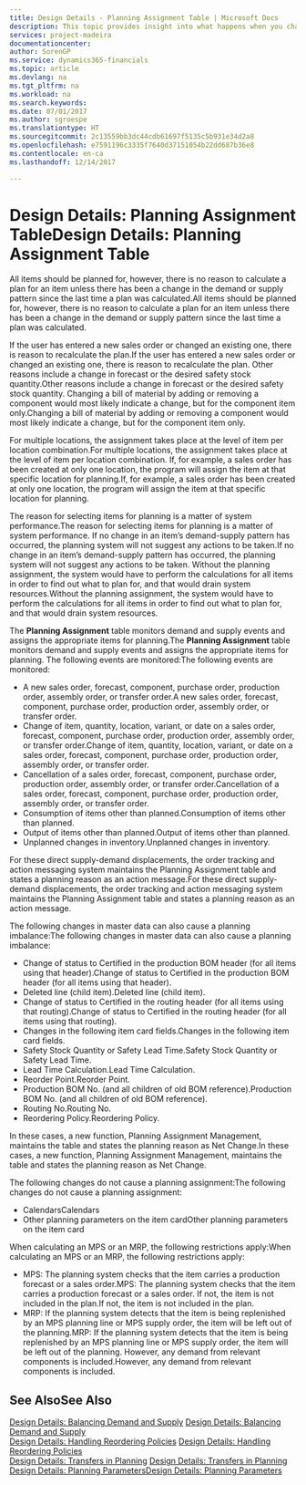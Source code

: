 ```yaml
---
title: Design Details - Planning Assignment Table | Microsoft Docs
description: This topic provides insight into what happens when you change how you plan for an item.
services: project-madeira
documentationcenter: 
author: SorenGP
ms.service: dynamics365-financials
ms.topic: article
ms.devlang: na
ms.tgt_pltfrm: na
ms.workload: na
ms.search.keywords: 
ms.date: 07/01/2017
ms.author: sgroespe
ms.translationtype: HT
ms.sourcegitcommit: 2c13559bb3dc44cdb61697f5135c5b931e34d2a8
ms.openlocfilehash: e7591196c3335f7640d37151054b22dd687b36e8
ms.contentlocale: en-ca
ms.lasthandoff: 12/14/2017

---
```

# <a name="design-details-planning-assignment-table"></a><span data-ttu-id="af2e5-103">Design Details: Planning Assignment Table</span><span class="sxs-lookup"><span data-stu-id="af2e5-103">Design Details: Planning Assignment Table</span></span>
<span data-ttu-id="af2e5-104">All items should be planned for, however, there is no reason to calculate a plan for an item unless there has been a change in the demand or supply pattern since the last time a plan was calculated.</span><span class="sxs-lookup"><span data-stu-id="af2e5-104">All items should be planned for, however, there is no reason to calculate a plan for an item unless there has been a change in the demand or supply pattern since the last time a plan was calculated.</span></span>  
  
<span data-ttu-id="af2e5-105">If the user has entered a new sales order or changed an existing one, there is reason to recalculate the plan.</span><span class="sxs-lookup"><span data-stu-id="af2e5-105">If the user has entered a new sales order or changed an existing one, there is reason to recalculate the plan.</span></span> <span data-ttu-id="af2e5-106">Other reasons include a change in forecast or the desired safety stock quantity.</span><span class="sxs-lookup"><span data-stu-id="af2e5-106">Other reasons include a change in forecast or the desired safety stock quantity.</span></span> <span data-ttu-id="af2e5-107">Changing a bill of material by adding or removing a component would most likely indicate a change, but for the component item only.</span><span class="sxs-lookup"><span data-stu-id="af2e5-107">Changing a bill of material by adding or removing a component would most likely indicate a change, but for the component item only.</span></span>  
  
<span data-ttu-id="af2e5-108">For multiple locations, the assignment takes place at the level of item per location combination.</span><span class="sxs-lookup"><span data-stu-id="af2e5-108">For multiple locations, the assignment takes place at the level of item per location combination.</span></span> <span data-ttu-id="af2e5-109">If, for example, a sales order has been created at only one location, the program will assign the item at that specific location for planning.</span><span class="sxs-lookup"><span data-stu-id="af2e5-109">If, for example, a sales order has been created at only one location, the program will assign the item at that specific location for planning.</span></span>  
  
<span data-ttu-id="af2e5-110">The reason for selecting items for planning is a matter of system performance.</span><span class="sxs-lookup"><span data-stu-id="af2e5-110">The reason for selecting items for planning is a matter of system performance.</span></span> <span data-ttu-id="af2e5-111">If no change in an item’s demand-supply pattern has occurred, the planning system will not suggest any actions to be taken.</span><span class="sxs-lookup"><span data-stu-id="af2e5-111">If no change in an item’s demand-supply pattern has occurred, the planning system will not suggest any actions to be taken.</span></span> <span data-ttu-id="af2e5-112">Without the planning assignment, the system would have to perform the calculations for all items in order to find out what to plan for, and that would drain system resources.</span><span class="sxs-lookup"><span data-stu-id="af2e5-112">Without the planning assignment, the system would have to perform the calculations for all items in order to find out what to plan for, and that would drain system resources.</span></span>  
  
<span data-ttu-id="af2e5-113">The **Planning Assignment** table monitors demand and supply events and assigns the appropriate items for planning.</span><span class="sxs-lookup"><span data-stu-id="af2e5-113">The **Planning Assignment** table monitors demand and supply events and assigns the appropriate items for planning.</span></span> <span data-ttu-id="af2e5-114">The following events are monitored:</span><span class="sxs-lookup"><span data-stu-id="af2e5-114">The following events are monitored:</span></span>  
  
* <span data-ttu-id="af2e5-115">A new sales order, forecast, component, purchase order, production order, assembly order, or transfer order.</span><span class="sxs-lookup"><span data-stu-id="af2e5-115">A new sales order, forecast, component, purchase order, production order, assembly order, or transfer order.</span></span>  
* <span data-ttu-id="af2e5-116">Change of item, quantity, location, variant, or date on a sales order, forecast, component, purchase order, production order, assembly order, or transfer order.</span><span class="sxs-lookup"><span data-stu-id="af2e5-116">Change of item, quantity, location, variant, or date on a sales order, forecast, component, purchase order, production order, assembly order, or transfer order.</span></span>  
* <span data-ttu-id="af2e5-117">Cancellation of a sales order, forecast, component, purchase order, production order, assembly order, or transfer order.</span><span class="sxs-lookup"><span data-stu-id="af2e5-117">Cancellation of a sales order, forecast, component, purchase order, production order, assembly order, or transfer order.</span></span>  
* <span data-ttu-id="af2e5-118">Consumption of items other than planned.</span><span class="sxs-lookup"><span data-stu-id="af2e5-118">Consumption of items other than planned.</span></span>  
* <span data-ttu-id="af2e5-119">Output of items other than planned.</span><span class="sxs-lookup"><span data-stu-id="af2e5-119">Output of items other than planned.</span></span>  
* <span data-ttu-id="af2e5-120">Unplanned changes in inventory.</span><span class="sxs-lookup"><span data-stu-id="af2e5-120">Unplanned changes in inventory.</span></span>  
  
<span data-ttu-id="af2e5-121">For these direct supply-demand displacements, the order tracking and action messaging system maintains the Planning Assignment table and states a planning reason as an action message.</span><span class="sxs-lookup"><span data-stu-id="af2e5-121">For these direct supply-demand displacements, the order tracking and action messaging system maintains the Planning Assignment table and states a planning reason as an action message.</span></span>  
  
<span data-ttu-id="af2e5-122">The following changes in master data can also cause a planning imbalance:</span><span class="sxs-lookup"><span data-stu-id="af2e5-122">The following changes in master data can also cause a planning imbalance:</span></span>  
  
* <span data-ttu-id="af2e5-123">Change of status to Certified in the production BOM header (for all items using that header).</span><span class="sxs-lookup"><span data-stu-id="af2e5-123">Change of status to Certified in the production BOM header (for all items using that header).</span></span>  
* <span data-ttu-id="af2e5-124">Deleted line (child item).</span><span class="sxs-lookup"><span data-stu-id="af2e5-124">Deleted line (child item).</span></span>  
* <span data-ttu-id="af2e5-125">Change of status to Certified in the routing header (for all items using that routing).</span><span class="sxs-lookup"><span data-stu-id="af2e5-125">Change of status to Certified in the routing header (for all items using that routing).</span></span>  
* <span data-ttu-id="af2e5-126">Changes in the following item card fields.</span><span class="sxs-lookup"><span data-stu-id="af2e5-126">Changes in the following item card fields.</span></span>  
* <span data-ttu-id="af2e5-127">Safety Stock Quantity or Safety Lead Time.</span><span class="sxs-lookup"><span data-stu-id="af2e5-127">Safety Stock Quantity or Safety Lead Time.</span></span>  
* <span data-ttu-id="af2e5-128">Lead Time Calculation.</span><span class="sxs-lookup"><span data-stu-id="af2e5-128">Lead Time Calculation.</span></span>  
* <span data-ttu-id="af2e5-129">Reorder Point.</span><span class="sxs-lookup"><span data-stu-id="af2e5-129">Reorder Point.</span></span>  
* <span data-ttu-id="af2e5-130">Production BOM No. (and all children of old BOM reference).</span><span class="sxs-lookup"><span data-stu-id="af2e5-130">Production BOM No. (and all children of old BOM reference).</span></span>  
* <span data-ttu-id="af2e5-131">Routing No.</span><span class="sxs-lookup"><span data-stu-id="af2e5-131">Routing No.</span></span>  
* <span data-ttu-id="af2e5-132">Reordering Policy.</span><span class="sxs-lookup"><span data-stu-id="af2e5-132">Reordering Policy.</span></span>  
  
<span data-ttu-id="af2e5-133">In these cases, a new function, Planning Assignment Management, maintains the table and states the planning reason as Net Change.</span><span class="sxs-lookup"><span data-stu-id="af2e5-133">In these cases, a new function, Planning Assignment Management, maintains the table and states the planning reason as Net Change.</span></span>  
  
<span data-ttu-id="af2e5-134">The following changes do not cause a planning assignment:</span><span class="sxs-lookup"><span data-stu-id="af2e5-134">The following changes do not cause a planning assignment:</span></span>  
  
* <span data-ttu-id="af2e5-135">Calendars</span><span class="sxs-lookup"><span data-stu-id="af2e5-135">Calendars</span></span>  
* <span data-ttu-id="af2e5-136">Other planning parameters on the item card</span><span class="sxs-lookup"><span data-stu-id="af2e5-136">Other planning parameters on the item card</span></span>  
  
<span data-ttu-id="af2e5-137">When calculating an MPS or an MRP, the following restrictions apply:</span><span class="sxs-lookup"><span data-stu-id="af2e5-137">When calculating an MPS or an MRP, the following restrictions apply:</span></span>  
  
* <span data-ttu-id="af2e5-138">MPS: The planning system checks that the item carries a production forecast or a sales order.</span><span class="sxs-lookup"><span data-stu-id="af2e5-138">MPS: The planning system checks that the item carries a production forecast or a sales order.</span></span> <span data-ttu-id="af2e5-139">If not, the item is not included in the plan.</span><span class="sxs-lookup"><span data-stu-id="af2e5-139">If not, the item is not included in the plan.</span></span>  
* <span data-ttu-id="af2e5-140">MRP: If the planning system detects that the item is being replenished by an MPS planning line or MPS supply order, the item will be left out of the planning.</span><span class="sxs-lookup"><span data-stu-id="af2e5-140">MRP: If the planning system detects that the item is being replenished by an MPS planning line or MPS supply order, the item will be left out of the planning.</span></span> <span data-ttu-id="af2e5-141">However, any demand from relevant components is included.</span><span class="sxs-lookup"><span data-stu-id="af2e5-141">However, any demand from relevant components is included.</span></span>  
  
## <a name="see-also"></a><span data-ttu-id="af2e5-142">See Also</span><span class="sxs-lookup"><span data-stu-id="af2e5-142">See Also</span></span>  
<span data-ttu-id="af2e5-143">[Design Details: Balancing Demand and Supply](design-details-balancing-demand-and-supply.md) </span><span class="sxs-lookup"><span data-stu-id="af2e5-143">[Design Details: Balancing Demand and Supply](design-details-balancing-demand-and-supply.md) </span></span>  
<span data-ttu-id="af2e5-144">[Design Details: Handling Reordering Policies](design-details-handling-reordering-policies.md) </span><span class="sxs-lookup"><span data-stu-id="af2e5-144">[Design Details: Handling Reordering Policies](design-details-handling-reordering-policies.md) </span></span>  
<span data-ttu-id="af2e5-145">[Design Details: Transfers in Planning](design-details-transfers-in-planning.md) </span><span class="sxs-lookup"><span data-stu-id="af2e5-145">[Design Details: Transfers in Planning](design-details-transfers-in-planning.md) </span></span>  
[<span data-ttu-id="af2e5-146">Design Details: Planning Parameters</span><span class="sxs-lookup"><span data-stu-id="af2e5-146">Design Details: Planning Parameters</span></span>](design-details-planning-parameters.md)  

